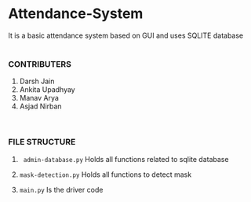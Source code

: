 # Attendance-System
It is a basic attendance system based on GUI and uses SQLITE database  
<br>

### CONTRIBUTERS   
1. Darsh Jain
2. Ankita Upadhyay
3. Manav Arya
4. Asjad Nirban   
<br>

### FILE STRUCTURE

1. `` admin-database.py``
Holds all functions related to sqlite database

2. `` mask-detection.py ``
Holds all functions to detect mask

3. ``main.py`` 
Is the driver code